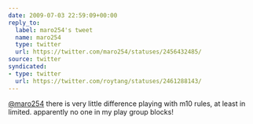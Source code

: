 ```yaml
---
date: 2009-07-03 22:59:09+00:00
reply_to:
  label: maro254's tweet
  name: maro254
  type: twitter
  url: https://twitter.com/maro254/statuses/2456432485/
source: twitter
syndicated:
- type: twitter
  url: https://twitter.com/roytang/statuses/2461288143/
---
```


[@maro254](https://twitter.com/maro254/) there is very little difference playing with m10 rules, at least in limited. apparently no one in my play group blocks!